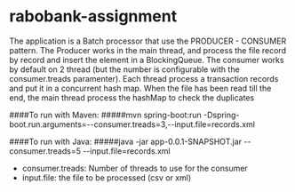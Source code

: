 # rabobank-assignment
The application is a Batch processor that use the PRODUCER - CONSUMER pattern.
The Producer works in the main thread, and process the file record by record and insert the element in a BlockingQueue.
The consumer works by default on 2 thread (but the number is configurable with the consumer.treads paramenter). 
Each thread process a transaction records and put it in a concurrent hash map.
When the file has been read till the end, the main thread process the hashMap to check the duplicates 

####To run with Maven:
#####mvn spring-boot:run -Dspring-boot.run.arguments=--consumer.treads=3,--input.file=records.xml

####To run with Java:
#####java -jar app-0.0.1-SNAPSHOT.jar --consumer.treads=5 --input.file=records.xml

- consumer.treads: Number of threads to use for the consumer
- input.file: the file to be processed (csv or xml)


